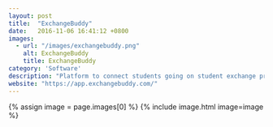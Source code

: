 ```yaml
---
layout: post
title:  "ExchangeBuddy"
date:   2016-11-06 16:41:12 +0800
images:
  - url: "/images/exchangebuddy.png"
    alt: ExchangeBuddy
    title: ExchangeBuddy
category: 'Software'
description: "Platform to connect students going on student exchange programs"
website: "https://app.exchangebuddy.com/"
---
```


{% assign image = page.images[0] %} 
{% include image.html image=image %}

<!-- Post body begin, and first image not in excerpt
{% assign image = page.images[0] %}  first element of the array is zero
{% include image.html image=image %} -->
